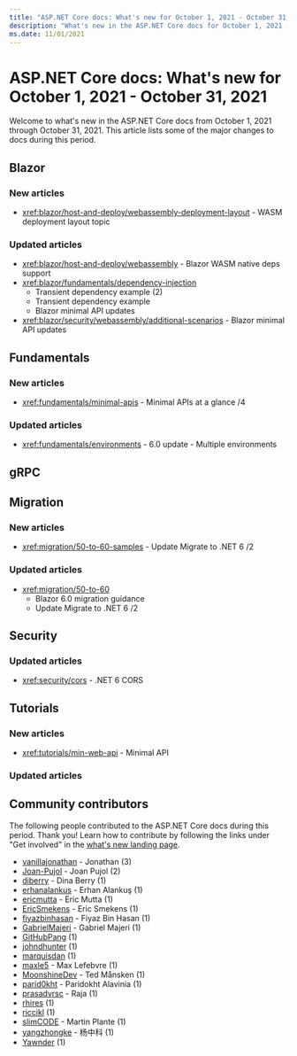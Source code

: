 ```yaml
---
title: "ASP.NET Core docs: What's new for October 1, 2021 - October 31, 2021"
description: "What's new in the ASP.NET Core docs for October 1, 2021 - October 31, 2021."
ms.date: 11/01/2021
---
```


# ASP.NET Core docs: What's new for October 1, 2021 - October 31, 2021

Welcome to what's new in the ASP.NET Core docs from October 1, 2021 through October 31, 2021. This article lists some of the major changes to docs during this period.

## Blazor

### New articles

- <xref:blazor/host-and-deploy/webassembly-deployment-layout> - WASM deployment layout topic

### Updated articles

- <xref:blazor/host-and-deploy/webassembly> - Blazor WASM native deps support
- <xref:blazor/fundamentals/dependency-injection>
  - Transient dependency example (2)
  - Transient dependency example
  - Blazor minimal API updates
- <xref:blazor/security/webassembly/additional-scenarios> - Blazor minimal API updates

## Fundamentals

### New articles

- <xref:fundamentals/minimal-apis> - Minimal APIs at a glance /4

### Updated articles

- <xref:fundamentals/environments> - 6.0 update - Multiple environments

## gRPC

## Migration

### New articles

- <xref:migration/50-to-60-samples> - Update Migrate to .NET 6 /2

### Updated articles

- <xref:migration/50-to-60>
  - Blazor 6.0 migration guidance
  - Update Migrate to .NET 6 /2

## Security

### Updated articles

- <xref:security/cors> - .NET 6 CORS

## Tutorials

### New articles

- <xref:tutorials/min-web-api> - Minimal API

### Updated articles


## Community contributors

The following people contributed to the ASP.NET Core docs during this period. Thank you! Learn how to contribute by following the links under "Get involved" in the [what's new landing page](index.yml).

- [vanillajonathan](https://github.com/vanillajonathan) - Jonathan (3)
- [Joan-Pujol](https://github.com/Joan-Pujol) - Joan Pujol (2)
- [diberry](https://github.com/diberry) - Dina Berry (1)
- [erhanalankus](https://github.com/erhanalankus) - Erhan Alankuş (1)
- [ericmutta](https://github.com/ericmutta) - Eric Mutta (1)
- [EricSmekens](https://github.com/EricSmekens) - Eric Smekens (1)
- [fiyazbinhasan](https://github.com/fiyazbinhasan) - Fiyaz Bin Hasan (1)
- [GabrielMajeri](https://github.com/GabrielMajeri) - Gabriel Majeri (1)
- [GitHubPang](https://github.com/GitHubPang) (1)
- [johndhunter](https://github.com/johndhunter) (1)
- [marquisdan](https://github.com/marquisdan) (1)
- [maxle5](https://github.com/maxle5) - Max Lefebvre (1)
- [MoonshineDev](https://github.com/MoonshineDev) - Ted Månsken (1)
- [parid0kht](https://github.com/parid0kht) - Paridokht Alavinia (1)
- [prasadvrsc](https://github.com/prasadvrsc) - Raja (1)
- [rhires](https://github.com/rhires) (1)
- [riccikl](https://github.com/riccikl) (1)
- [slimCODE](https://github.com/slimCODE) - Martin Plante (1)
- [yangzhongke](https://github.com/yangzhongke) - 杨中科 (1)
- [Yawnder](https://github.com/Yawnder) (1)
